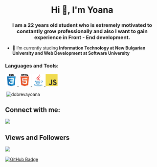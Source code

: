 <h1 align="center">Hi 👋, I'm Yoana</h1>
<h3 align="center">I am a 22 years old student who is extremely motivated to constantly grow professionally and also I want to gain experience in Front - End development.</h3>

- 🌱 I’m currently studing **Information Technology at New Bulgarian University and Web Development at Software University**

<p align="left">
</p>

<h3 align="left">Languages and Tools:</h3>
<p align="left"> <a href="https://www.w3schools.com/css/" target="_blank" rel="noreferrer"> <img src="https://raw.githubusercontent.com/devicons/devicon/master/icons/css3/css3-original-wordmark.svg" alt="css3" width="40" height="40"/> </a> <a href="https://www.w3.org/html/" target="_blank" rel="noreferrer"> <img src="https://raw.githubusercontent.com/devicons/devicon/master/icons/html5/html5-original-wordmark.svg" alt="html5" width="40" height="40"/> </a> <a href="https://www.java.com" target="_blank" rel="noreferrer"> <img src="https://raw.githubusercontent.com/devicons/devicon/master/icons/java/java-original.svg" alt="java" width="40" height="40"/> </a> <a href="https://developer.mozilla.org/en-US/docs/Web/JavaScript" target="_blank" rel="noreferrer"> <img src="https://raw.githubusercontent.com/devicons/devicon/master/icons/javascript/javascript-original.svg" alt="javascript" width="40" height="40"/> </a> </p>

<p>&nbsp;<img align="center" src="https://github-readme-stats.vercel.app/api?username=dobrevayoana&show_icons=true&locale=en" alt="dobrevayoana" /></p>

## Connect with me:
<p align="left">

<a href = "https://www.linkedin.com/in/yoana-dobreva-249015202/"><img src="https://img.icons8.com/fluent/48/000000/linkedin.png"/></a>

## Views and Followers
<a href="https://github.com/Meghna-DAS/github-profile-views-counter">
<img src="https://komarev.com/ghpvc/?username=DobrevaYoana">
</a>

<a href="https://github.comDobrevaYoana?tab=followers"><img src="https://img.shields.io/github/followers/DobrevaYoana?label=Followers&style=social" alt="GitHub Badge"></a>